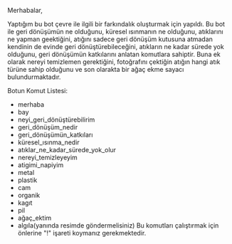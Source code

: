 Merhabalar,

Yaptığım bu bot çevre ile ilgili bir farkındalık oluşturmak için yapıldı. Bu bot ile geri dönüşümün ne olduğunu, küresel ısınmanın ne olduğunu, atıklarını ne yapman geektiğini, atığını sadece geri dönüşüm kutusuna atmadan kendinin de evinde geri dönüştürebileceğini, atıkların ne kadar sürede yok olduğunu, geri dönüşümün katkılarını anlatan komutlara sahiptir. Buna ek olarak nereyi temizlemen gerektiğini, fotoğrafını çektiğin atığın hangi atık türüne sahip olduğunu ve son olarakta bir ağaç ekme sayacı bulundurmaktadır. 

Botun Komut Listesi:
- merhaba
- bay
- neyi_geri_dönüştürebilirim
- geri_dönüşüm_nedir
- geri_dönüşümün_katkıları
- küresel_ısınma_nedir
- atıklar_ne_kadar_sürede_yok_olur
- nereyi_temizleyeyim
- atigimi_napiyim
- metal
- plastik
- cam
- organik
- kagıt
- pil
- ağaç_ektim
- algıla(yanında resimde göndermelisiniz)
Bu komutları çalıştırmak için önlerine "!" işareti koymanız gerekmektedir.
